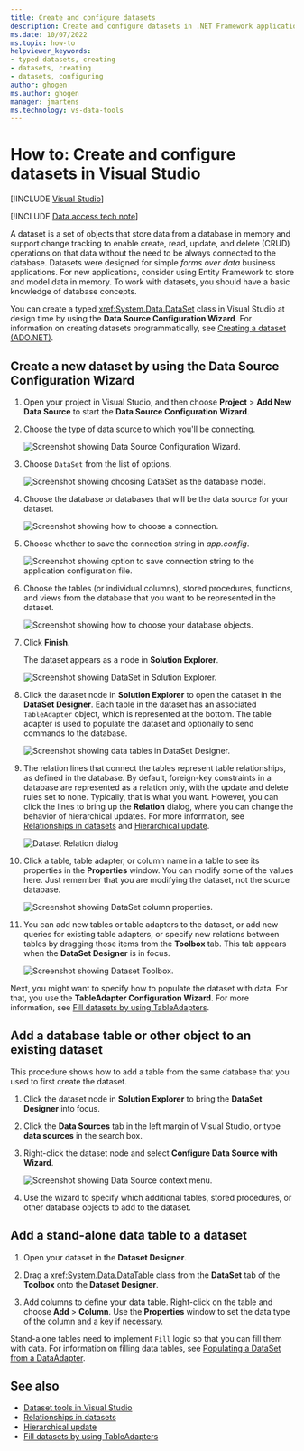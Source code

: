 ```yaml
---
title: Create and configure datasets
description: Create and configure datasets in .NET Framework applications using ADO.NET in Visual Studio. A dataset is a set of objects that store data from a DB in memory and supports CRUD operations on that data.
ms.date: 10/07/2022
ms.topic: how-to
helpviewer_keywords:
- typed datasets, creating
- datasets, creating
- datasets, configuring
author: ghogen
ms.author: ghogen
manager: jmartens
ms.technology: vs-data-tools
---
```

# How to: Create and configure datasets in Visual Studio

 [!INCLUDE [Visual Studio](~/includes/applies-to-version/vs-windows-only.md)]

[!INCLUDE [Data access tech note](./includes/data-technology-note.md)]

A dataset is a set of objects that store data from a database in memory and support change tracking to enable create, read, update, and delete (CRUD) operations on that data without the need to be always connected to the database. Datasets were designed for simple *forms over data* business applications. For new applications, consider using Entity Framework to store and model data in memory. To work with datasets, you should have a basic knowledge of database concepts.

You can create a typed <xref:System.Data.DataSet> class in Visual Studio at design time by using the **Data Source Configuration Wizard**. For information on creating datasets programmatically, see [Creating a dataset (ADO.NET)](/dotnet/framework/data/adonet/dataset-datatable-dataview/creating-a-dataset).

## Create a new dataset by using the Data Source Configuration Wizard

1. Open your project in Visual Studio, and then choose **Project** > **Add New Data Source** to start the **Data Source Configuration Wizard**.

1. Choose the type of data source to which you'll be connecting.

     ![Screenshot showing Data Source Configuration Wizard.](../data-tools/media/vs-2022/data-source-configuration-wizard.png)

1. Choose `DataSet` from the list of options.

     ![Screenshot showing choosing DataSet as the database model.](./media/vs-2022/data-source-configuration-wizard-2.png)

1. Choose the database or databases that will be the data source for your dataset.

     ![Screenshot showing how to choose a connection.](../data-tools/media/data-source-choose-a-connection.png)

1. Choose whether to save the connection string in *app.config*.

     ![Screenshot showing option to save connection string to the application configuration file.](./media/vs-2022/save-connection-string-to-app-config.png)

1. Choose the tables (or individual columns), stored procedures, functions, and views from the database that you want to be represented in the dataset.

     ![Screenshot showing how to choose your database objects.](../data-tools/media/vs-2022/choose-your-database-objects.png)

1. Click **Finish**.

   The dataset appears as a node in **Solution Explorer**.

   ![Screenshot showing DataSet in Solution Explorer.](../data-tools/media/vs-2022/dataset-in-solution-explorer.png)

1. Click the dataset node in **Solution Explorer** to open the dataset in the **DataSet Designer**. Each table in the dataset has an associated `TableAdapter` object, which is represented at the bottom. The table adapter is used to populate the dataset and optionally to send commands to the database.

   ![Screenshot showing data tables in DataSet Designer.](../data-tools/media/vs-2022/dataset-in-dataset-designer.png)

1. The relation lines that connect the tables represent table relationships, as defined in the database. By default, foreign-key constraints in a database are represented as a relation only, with the update and delete rules set to none. Typically, that is what you want. However, you can click the lines to bring up the **Relation** dialog, where you can change the behavior of hierarchical updates. For more information, see [Relationships in datasets](../data-tools/relationships-in-datasets.md) and [Hierarchical update](../data-tools/hierarchical-update.md).

     ![Dataset Relation dialog](../data-tools/media/vs-2022/dataset-relation-dialog.png)

1. Click a table, table adapter, or column name in a table to see its properties in the **Properties** window. You can modify some of the values here. Just remember that you are modifying the dataset, not the source database.

     ![Screenshot showing DataSet column properties.](../data-tools/media/vs-2022/data-column-properties.png)

1. You can add new tables or table adapters to the dataset, or add new queries for existing table adapters, or specify new relations between tables by dragging those items from the **Toolbox** tab. This tab appears when the **DataSet Designer** is in focus.

     ![Screenshot showing Dataset Toolbox.](../data-tools/media/vs-2022/dataset-designer-toolbox.png)

Next, you might want to specify how to populate the dataset with data. For that, you use the **TableAdapter Configuration Wizard**. For more information, see [Fill datasets by using TableAdapters](../data-tools/fill-datasets-by-using-tableadapters.md).

## Add a database table or other object to an existing dataset

This procedure shows how to add a table from the same database that you used to first create the dataset.

1. Click the dataset node in **Solution Explorer** to bring the **DataSet Designer** into focus.

1. Click the **Data Sources** tab in the left margin of Visual Studio, or type **data sources** in the search box.

1. Right-click the dataset node and select **Configure Data Source with Wizard**.

     ![Screenshot showing Data Source context menu.](../data-tools/media/vs-2022/configure-data-source-with-wizard-context-menu.png)

1. Use the wizard to specify which additional tables, stored procedures, or other database objects to add to the dataset.

## Add a stand-alone data table to a dataset

1. Open your dataset in the **Dataset Designer**.

1. Drag a <xref:System.Data.DataTable> class from the **DataSet** tab of the **Toolbox** onto the **Dataset Designer**.

1. Add columns to define your data table. Right-click on the table and choose **Add** > **Column**. Use the **Properties** window to set the data type of the column and a key if necessary.

Stand-alone tables need to implement `Fill` logic so that you can fill them with data. For information on filling data tables, see [Populating a DataSet from a DataAdapter](/dotnet/framework/data/adonet/populating-a-dataset-from-a-dataadapter).

## See also

- [Dataset tools in Visual Studio](../data-tools/dataset-tools-in-visual-studio.md)
- [Relationships in datasets](../data-tools/relationships-in-datasets.md)
- [Hierarchical update](../data-tools/hierarchical-update.md)
- [Fill datasets by using TableAdapters](../data-tools/fill-datasets-by-using-tableadapters.md)
